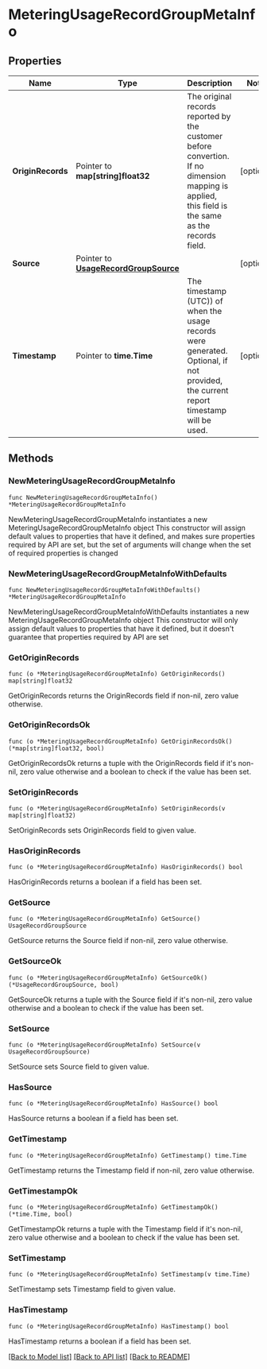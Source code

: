 # MeteringUsageRecordGroupMetaInfo

## Properties

Name | Type | Description | Notes
------------ | ------------- | ------------- | -------------
**OriginRecords** | Pointer to **map[string]float32** | The original records reported by the customer before convertion. If no dimension mapping is applied, this field is the same as the records field. | [optional] 
**Source** | Pointer to [**UsageRecordGroupSource**](UsageRecordGroupSource.md) |  | [optional] 
**Timestamp** | Pointer to **time.Time** | The timestamp (UTC)) of when the usage records were generated. Optional, if not provided, the current report timestamp will be used. | [optional] 

## Methods

### NewMeteringUsageRecordGroupMetaInfo

`func NewMeteringUsageRecordGroupMetaInfo() *MeteringUsageRecordGroupMetaInfo`

NewMeteringUsageRecordGroupMetaInfo instantiates a new MeteringUsageRecordGroupMetaInfo object
This constructor will assign default values to properties that have it defined,
and makes sure properties required by API are set, but the set of arguments
will change when the set of required properties is changed

### NewMeteringUsageRecordGroupMetaInfoWithDefaults

`func NewMeteringUsageRecordGroupMetaInfoWithDefaults() *MeteringUsageRecordGroupMetaInfo`

NewMeteringUsageRecordGroupMetaInfoWithDefaults instantiates a new MeteringUsageRecordGroupMetaInfo object
This constructor will only assign default values to properties that have it defined,
but it doesn't guarantee that properties required by API are set

### GetOriginRecords

`func (o *MeteringUsageRecordGroupMetaInfo) GetOriginRecords() map[string]float32`

GetOriginRecords returns the OriginRecords field if non-nil, zero value otherwise.

### GetOriginRecordsOk

`func (o *MeteringUsageRecordGroupMetaInfo) GetOriginRecordsOk() (*map[string]float32, bool)`

GetOriginRecordsOk returns a tuple with the OriginRecords field if it's non-nil, zero value otherwise
and a boolean to check if the value has been set.

### SetOriginRecords

`func (o *MeteringUsageRecordGroupMetaInfo) SetOriginRecords(v map[string]float32)`

SetOriginRecords sets OriginRecords field to given value.

### HasOriginRecords

`func (o *MeteringUsageRecordGroupMetaInfo) HasOriginRecords() bool`

HasOriginRecords returns a boolean if a field has been set.

### GetSource

`func (o *MeteringUsageRecordGroupMetaInfo) GetSource() UsageRecordGroupSource`

GetSource returns the Source field if non-nil, zero value otherwise.

### GetSourceOk

`func (o *MeteringUsageRecordGroupMetaInfo) GetSourceOk() (*UsageRecordGroupSource, bool)`

GetSourceOk returns a tuple with the Source field if it's non-nil, zero value otherwise
and a boolean to check if the value has been set.

### SetSource

`func (o *MeteringUsageRecordGroupMetaInfo) SetSource(v UsageRecordGroupSource)`

SetSource sets Source field to given value.

### HasSource

`func (o *MeteringUsageRecordGroupMetaInfo) HasSource() bool`

HasSource returns a boolean if a field has been set.

### GetTimestamp

`func (o *MeteringUsageRecordGroupMetaInfo) GetTimestamp() time.Time`

GetTimestamp returns the Timestamp field if non-nil, zero value otherwise.

### GetTimestampOk

`func (o *MeteringUsageRecordGroupMetaInfo) GetTimestampOk() (*time.Time, bool)`

GetTimestampOk returns a tuple with the Timestamp field if it's non-nil, zero value otherwise
and a boolean to check if the value has been set.

### SetTimestamp

`func (o *MeteringUsageRecordGroupMetaInfo) SetTimestamp(v time.Time)`

SetTimestamp sets Timestamp field to given value.

### HasTimestamp

`func (o *MeteringUsageRecordGroupMetaInfo) HasTimestamp() bool`

HasTimestamp returns a boolean if a field has been set.


[[Back to Model list]](../README.md#documentation-for-models) [[Back to API list]](../README.md#documentation-for-api-endpoints) [[Back to README]](../README.md)


